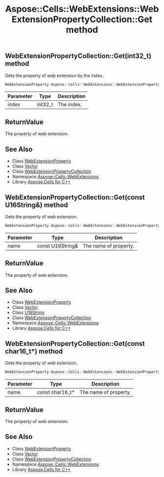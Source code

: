 ﻿---
title: Aspose::Cells::WebExtensions::WebExtensionPropertyCollection::Get method
linktitle: Get
second_title: Aspose.Cells for C++ API Reference
description: 'Aspose::Cells::WebExtensions::WebExtensionPropertyCollection::Get method. Gets the property of web extension by the index in C++.'
type: docs
weight: 600
url: /cpp/aspose.cells.webextensions/webextensionpropertycollection/get/
---
## WebExtensionPropertyCollection::Get(int32_t) method


Gets the property of web extension by the index.

```cpp
WebExtensionProperty Aspose::Cells::WebExtensions::WebExtensionPropertyCollection::Get(int32_t index)
```


| Parameter | Type | Description |
| --- | --- | --- |
| index | int32_t | The index. |

## ReturnValue

The property of web extension.

## See Also

* Class [WebExtensionProperty](../../webextensionproperty/)
* Class [Vector](../../../aspose.cells/vector/)
* Class [WebExtensionPropertyCollection](../)
* Namespace [Aspose::Cells::WebExtensions](../../)
* Library [Aspose.Cells for C++](../../../)
## WebExtensionPropertyCollection::Get(const U16String\&) method


Gets the property of web extension.

```cpp
WebExtensionProperty Aspose::Cells::WebExtensions::WebExtensionPropertyCollection::Get(const U16String &name)
```


| Parameter | Type | Description |
| --- | --- | --- |
| name | const U16String\& | The name of property. |

## ReturnValue

The property of web extension.

## See Also

* Class [WebExtensionProperty](../../webextensionproperty/)
* Class [Vector](../../../aspose.cells/vector/)
* Class [U16String](../../../aspose.cells/u16string/)
* Class [WebExtensionPropertyCollection](../)
* Namespace [Aspose::Cells::WebExtensions](../../)
* Library [Aspose.Cells for C++](../../../)
## WebExtensionPropertyCollection::Get(const char16_t*) method


Gets the property of web extension.

```cpp
WebExtensionProperty Aspose::Cells::WebExtensions::WebExtensionPropertyCollection::Get(const char16_t *name)
```


| Parameter | Type | Description |
| --- | --- | --- |
| name | const char16_t* | The name of property. |

## ReturnValue

The property of web extension.

## See Also

* Class [WebExtensionProperty](../../webextensionproperty/)
* Class [Vector](../../../aspose.cells/vector/)
* Class [WebExtensionPropertyCollection](../)
* Namespace [Aspose::Cells::WebExtensions](../../)
* Library [Aspose.Cells for C++](../../../)

